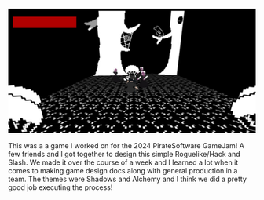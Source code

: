

<p>
  <img src="gamejamimage1.png">
  <p>This was a a game I worked on for the 2024 PirateSoftware GameJam! A few friends and I got together to design this simple Roguelike/Hack and Slash. We made it over the course of a week and I learned a lot when it comes to making game design docs along with general production in a team. The themes were Shadows and Alchemy and I think we did a pretty good job executing the process!</p>
</p>